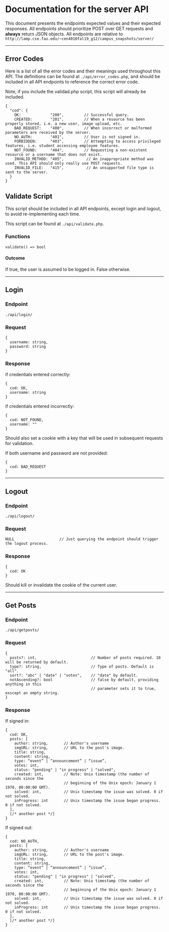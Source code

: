 # Documentation for the server API

This document presents the endpoints expected values and their expected
responses. All endpoints should prioritize POST over GET requests and **always**
return JSON objects.
All endpoints are relative to `http://lamp.cse.fau.edu/~cen4010fal19_g12/campus_snapshots/server/`

---

## Error Codes

Here is a list of all the error codes and their meanings used throughout
this API. The definitions can be found at `./api/error_codes.php`,
and should be included in all API endpoints to reference the correct error code.

Note, if you include the validad.php script, this script will already be included.

```
{
  "cod": {
    OK:             "200",         // Successful query.
    CREATED:        "201",         // When a resource has been properly stored, i.e. a new user, image upload, etc.
    BAD_REQUEST:    "400",         // When incorrect or malformed parameters are received by the server.
    NO_AUTH:        "401",         // User is not signed in.
    FORBIDDEN:      "403",         // Attempting to access privileged features, i.e. student accessing employee features.
    NOT_FOUND:      "404",         // Requesting a non-existent resource or a username that does not exist.
    INVALID_METHOD: "405",          // An inappropriate method was used. This API should only really use POST requests.
    INVALID_FILE:   "415",          // An unsupported file type is sent to the server.
  }
}
```

## Validate Script

This script should be included in all API endpoints, except login and logout, to avoid
re-implementing each time.

This script can be found at `./api/validate.php`.

### Functions

```
validate() => bool
```

#### Outcome

If true, the user is assumed to be logged in. False otherwise.

---

## Login

### Endpoint

`./api/login/`

### Request

```
{
  username: string,
  password: string
}
```

### Response

if credentials entered correctly:

```
{
  cod: OK,
  username: string
}
```

if credentials entered incorrectly:

```
{
  cod: NOT_FOUND,
  username: ""
}
```

Should also set a cookie with a key that will be used in subsequent requests
for validation.

If both username and password are not provided:

```
{
  cod: BAD_REQUEST
}
```

---

## Logout

### Endpoint

`./api/logout/`

### Request

```
NULL                    // Just querying the endpoint should trigger the logout process.
```

### Response

```
{
  cod: OK
}
```

Should kill or invalidate the cookie of the current user.

---

## Get Posts

### Endpoint

`./api/getposts/`

### Request

```
{
  posts?: int,                        // Number of posts required. 10 will be returned by default.
  type?: string,                      // Type of posts. Default is "all".
  sort?: "abc" | "date" | "votes",    // "date" by default.
  notAscending?: bool                 // false by default, providing anything in this
                                      // parameter sets it to true, exscept an empty string.
}
```

### Response

If signed in:

```
{
  cod: OK,
  posts: [
    author: string,       // Author's username
    imgURL: string,       // URL to the post's image.
    title: string,
    content: string,
    type: “event” | “announcement” | “issue”,
    votes: int,
    status: "pending" | "in progress" | "solved",
    created: int,         // Note: Unix timestamp (the number of seconds since the
                          // beginning of the Unix epoch: January 1 1970, 00:00:00 GMT).
    solved: int,          // Unix timestamp the issue was solved. 0 if not solved.
    inProgress: int       // Unix timestamp the issue began progress. 0 if not solved.
  ],
  [/* another post */]
}
```

If signed out:

```
{
  cod: NO_AUTH,
  posts: [
    author: string,       // Author's username
    imgURL: string,       // URL to the post's image.
    title: string,
    content: string,
    type: “event” | “announcement” | “issue”,
    votes: int,
    status: "pending" | "in progress" | "solved",
    created: int,         // Note: Unix timestamp (the number of seconds since the
                          // beginning of the Unix epoch: January 1 1970, 00:00:00 GMT).
    solved: int,          // Unix timestamp the issue was solved. 0 if not solved.
    inProgress: int       // Unix timestamp the issue began progress. 0 if not solved.
  ],
  [/* another post */]
}
```
